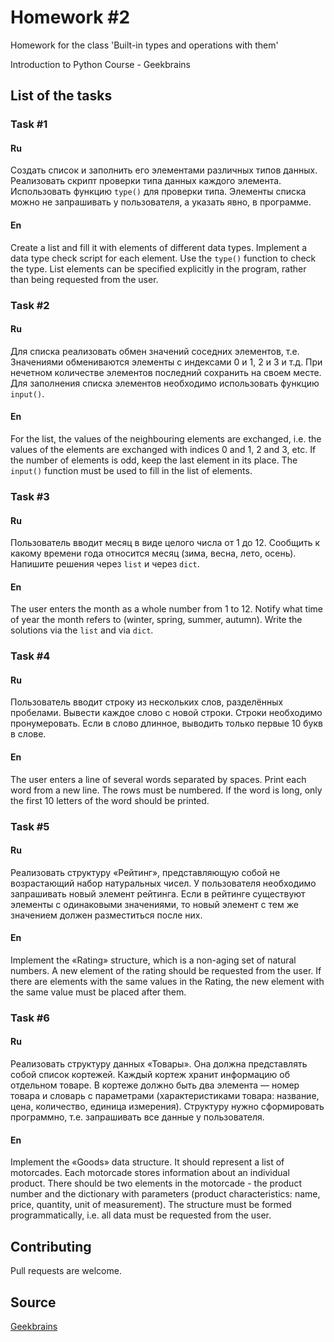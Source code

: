 # Homework #2

Homework for the class 'Built-in types and operations with them'

Introduction to Python Course - Geekbrains

## List of the tasks

### Task #1

#### Ru

Создать список и заполнить его элементами различных типов данных. 
Реализовать скрипт проверки типа данных каждого элемента. 
Использовать функцию ```type()``` для проверки типа. Элементы списка можно не запрашивать у пользователя, а указать явно, в программе.

#### En

Create a list and fill it with elements of different data types. 
Implement a data type check script for each element. 
Use the ```type()``` function to check the type. List elements can be specified explicitly in the program, rather than being requested from the user.

### Task #2

#### Ru

Для списка реализовать обмен значений соседних элементов, т.е. Значениями обмениваются элементы с индексами 0 и 1, 2 и 3 и т.д. При нечетном количестве элементов последний сохранить на своем месте. Для заполнения списка элементов необходимо использовать функцию ```input()```.

#### En

For the list, the values of the neighbouring elements are exchanged, i.e. the values of the elements are exchanged with indices 0 and 1, 2 and 3, etc. If the number of elements is odd, keep the last element in its place. The ```input()``` function must be used to fill in the list of elements.

### Task #3

#### Ru

Пользователь вводит месяц в виде целого числа от 1 до 12. Сообщить к какому времени года относится месяц (зима, весна, лето, осень). Напишите решения через ```list``` и через ```dict```.

#### En

The user enters the month as a whole number from 1 to 12. Notify what time of year the month refers to (winter, spring, summer, autumn). Write the solutions via the ```list``` and via ```dict```.

### Task #4

#### Ru

Пользователь вводит строку из нескольких слов, разделённых пробелами. Вывести каждое слово с новой строки. Строки необходимо пронумеровать. Если в слово длинное, выводить только первые 10 букв в слове.

#### En

The user enters a line of several words separated by spaces. Print each word from a new line. The rows must be numbered. If the word is long, only the first 10 letters of the word should be printed.

### Task #5

#### Ru

Реализовать структуру «Рейтинг», представляющую собой не возрастающий набор натуральных чисел. У пользователя необходимо запрашивать новый элемент рейтинга. Если в рейтинге существуют элементы с одинаковыми значениями, то новый элемент с тем же значением должен разместиться после них.

#### En

Implement the «Rating» structure, which is a non-aging set of natural numbers. A new element of the rating should be requested from the user. If there are elements with the same values in the Rating, the new element with the same value must be placed after them.

### Task #6

#### Ru

Реализовать структуру данных «Товары». Она должна представлять собой список кортежей. Каждый кортеж хранит информацию об отдельном товаре. В кортеже должно быть два элемента — номер товара и словарь с параметрами (характеристиками товара: название, цена, количество, единица измерения). Структуру нужно сформировать программно, т.е. запрашивать все данные у пользователя.

#### En

Implement the «Goods» data structure. It should represent a list of motorcades. Each motorcade stores information about an individual product. There should be two elements in the motorcade - the product number and the dictionary with parameters (product characteristics: name, price, quantity, unit of measurement). The structure must be formed programmatically, i.e. all data must be requested from the user.

## Contributing

Pull requests are welcome.

## Source

[Geekbrains](https://geekbrains.ru)
